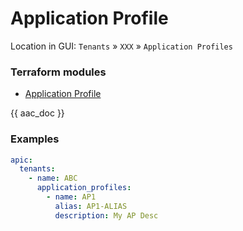 # Application Profile

Location in GUI:
`Tenants` » `XXX` » `Application Profiles`

### Terraform modules

* [Application Profile](https://registry.terraform.io/modules/netascode/application-profile/aci/latest)

{{ aac_doc }}

### Examples

```yaml
apic:
  tenants:
    - name: ABC
      application_profiles:
        - name: AP1
          alias: AP1-ALIAS
          description: My AP Desc
```

